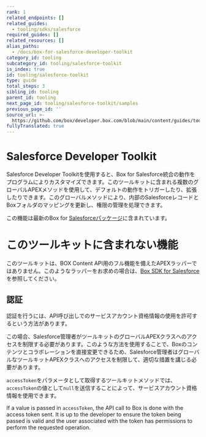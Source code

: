 ```yaml
---
rank: 1
related_endpoints: []
related_guides:
  - tooling/sdks/salesforce
required_guides: []
related_resources: []
alias_paths:
  - /docs/box-for-salesforce-developer-toolkit
category_id: tooling
subcategory_id: tooling/salesforce-toolkit
is_index: true
id: tooling/salesforce-toolkit
type: guide
total_steps: 3
sibling_id: tooling
parent_id: tooling
next_page_id: tooling/salesforce-toolkit/samples
previous_page_id: ''
source_url: >-
  https://github.com/box/developer.box.com/blob/main/content/guides/tooling/salesforce-toolkit/index.md
fullyTranslated: true
---
```

# Salesforce Developer Toolkit

Salesforce Developer Toolkitを使用すると、Box for Salesforce統合の動作をプログラムによりカスタマイズできます。このツールキットに含まれる複数のグローバルAPEXメソッドを使用して、デフォルトの動作をトリガーしたり、拡張したりできます。このグローバルメソッドにより、内部のSalesforceレコードとBoxフォルダのマッピングを更新し、権限の管理を処理できます。

<Message type="notice">

この機能は最新のBox for [Salesforceパッケージ][sf-package]に含まれています。

</Message>

<Message type="warning">

# このツールキットに含まれない機能

このツールキットは、BOX Content API用のフル機能を備えたAPEXラッパーではありません。このようなラッパーをお求めの場合は、[Box SDK for Salesforce][sf-sdk]を参照してください。

</Message>

## 認証

認証を行うには、API呼び出しでのサービスアカウント資格情報の使用を許可するという方法があります。

この場合、Salesforce管理者がツールキットのグローバルAPEXクラスへのアクセスを制限する必要があります。このような方法を使用することで、Boxのコンテンツとコラボレーションを直接変更できるため、Salesforce管理者はグローバルなツールキットAPEXクラスへのアクセスを制限して、適切な措置を講じる必要があります。

`accessToken`をパラメータとして取得するツールキットメソッドでは、`accessToken`の値として`null`を送信することによって、サービスアカウント資格情報を使用できます。

If a value is passed in `accessToken`, the API call to Box is done with the access token sent. It is up to the developer to ensure the token being passed is valid and the user associated with the token has permissions to perform the requested operation.

<!-- i18n-enable localize-links -->

[sf-package]: https://support.box.com/hc/ja/articles/360044195713-Box-for-Salesforceのインストールと設定

[sf-sdk]: https://github.com/box/box-salesforce-sdk

<!-- i18n-disable localize-links -->
